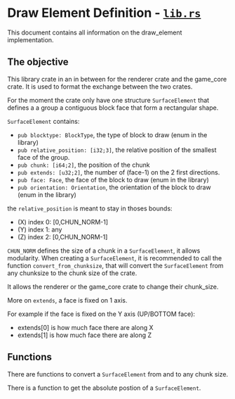 # Draw Element Definition - [`lib.rs`](https://gitlab.uliege.be/Henry.Leclipteur/minecraft-rust-clone/-/blob/main/Minecraft-v0.3/draw_element/src/lib.rs)
This document contains all information on the draw_element implementation.


## The objective

This library crate in an in between for the renderer crate and the game_core crate.
It is used to format the exchange between the two crates.

For the moment the crate only have one structure `SurfaceElement` that defines a a group a contiguous block face that form a rectangular shape.

`SurfaceElement` contains:
* `pub blocktype: BlockType`, the type of block to draw (enum in the library) 
* `pub relative_position: [i32;3]`, the relative position of the smallest face of the group.
* `pub chunk: [i64;2]`, the position of the chunk
* `pub extends: [u32;2]`, the number of (face-1) on the 2 first directions.
* `pub face: Face`, the face of the block to draw (enum in the library) 
* `pub orientation: Orientation`, the orientation of the block to draw (enum in the library) 


the `relative_position` is meant to stay in thoses bounds:
* (X) index 0:  [0,CHUN_NORM-1] 
* (Y) index 1:  any              
* (Z) index 2:  [0,CHUN_NORM-1] 

`CHUN_NORM` defines the size of a chunk in a `SurfaceElement`, it allows modularity. 
When creating a `SurfaceElement`, it is recommended to call the function `convert_from_chunksize`, that will convert the `SurfaceElement` from any chunksize to the chunk size of the crate.

It allows the renderer or the game_core crate to change their chunk_size.

More on `extends`, a face is fixed on 1 axis.

For example if the face is fixed on the Y axis (UP/BOTTOM face):
* extends[0] is how much face there are along X
* extends[1] is how much face there are along Z

## Functions

There are functions to convert a `SurfaceElement` from and to any chunk size.

There is a function to get the absolute postion of a `SurfaceElement`.
